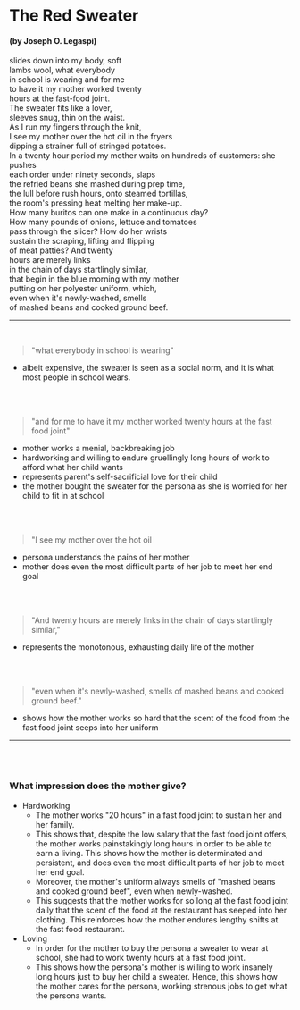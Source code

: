 # The Red Sweater
#### (by Joseph O. Legaspi)

slides down into my body, soft<br>
lambs wool, what everybody<br>
in school is wearing and for me <br>
to have it my mother worked twenty <br>
hours at the fast-food joint. <br>
The sweater fits like a lover, <br>
sleeves snug, thin on the waist. <br>
As I run my fingers through the knit, <br>
I see my mother over the hot oil in the fryers <br>
dipping a strainer full of stringed potatoes.<br>
In a twenty hour period my mother waits on hundreds of customers: she pushes <br>
each order under ninety seconds, slaps <br>
the refried beans she mashed during prep time, <br>
the lull before rush hours, onto steamed tortillas, <br>
the room's pressing heat melting her make-up. <br>
How many buritos can one make in a continuous day? <br>
How many pounds of onions, lettuce and tomatoes <br>
pass through the slicer? How do her wrists <br>
sustain the scraping, lifting and flipping <br>
of meat patties?       And twenty<br>
hours are merely links <br>
in the chain of days startlingly similar, <br>
that begin in the blue morning with my mother <br>
putting on her polyester uniform, which, <br>
even when it's newly-washed, smells <br>
of mashed beans and cooked ground beef. 

<hr>
<br>

> "what everybody in school is wearing"
- albeit expensive, the sweater is seen as a social norm, and it is what most people in school wears.

<br><br>

> "and for me to have it my mother worked twenty hours at the fast food joint"
- mother works a menial, backbreaking job
- hardworking and willing to endure gruellingly long hours of work to afford what her child wants
- represents parent's self-sacrificial love for their child
- the mother bought the sweater for the persona as she is worried for her child to fit in at school

<br><br>

> "I see my mother over the hot oil 
- persona understands the pains of her mother
- mother does even the most difficult parts of her job to meet her end goal

<br><br>

> "And twenty hours are merely links in the chain of days startlingly similar,"
- represents the monotonous, exhausting daily life of the mother

<br><br>

> "even when it's newly-washed, smells of mashed beans and cooked ground beef."
- shows how the mother works so hard that the scent of the food from the fast food joint seeps into her uniform

<hr>
<br><br>

### What impression does the mother give?

- Hardworking
    - The mother works "20 hours" in a fast food joint to sustain her and her family.
    - This shows that, despite the low salary that the fast food joint offers, the mother works painstakingly long hours in order to be able to earn a living. This shows how the mother is determinated and persistent, and does even the most difficult parts of her job to meet her end goal.
    - Moreover, the mother's uniform always smells of "mashed beans and cooked ground beef", even when newly-washed.
    - This suggests that the mother works for so long at the fast food joint daily that the scent of the food at the restaurant has seeped into her clothing. This reinforces how the mother endures lengthy shifts at the fast food restaurant.
- Loving
    - In order for the mother to buy the persona a sweater to wear at school, she had to work twenty hours at a fast food joint.
    - This shows how the persona's mother is willing to work insanely long hours just to buy her child a sweater. Hence, this shows how the mother cares for the persona, working strenous jobs to get what the persona wants.
    



